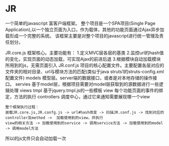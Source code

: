 JR
==

一个简单的javascript 富客户端框架。
整个项目是一个SPA项目(Single Page Application),以一个独立页面为入口，作为载体，其他的功能页面通过Ajax异步加载形成一个完整的系统。
该框架主要是对整个项目的javascript进行统一管理及责任划分。

JR.core.js
    框架核心。主要功能有：
        1.定义MVC层各层的基类
        2.监控url的hash值的变化，实现页面的动态加载，可实现Ajax的前进后退
        3.根据模块自动加载模块所用到的js，无需页面引入
JR.conf.js
    项目的核心配置文件。主要配置各层对应的文件夹的相对目录、url与模块方法的匹配(类似于java  struts1的struts-config.xml配置文件)
models
    模型层。server端的数据接口，或者是对本地存储的操作接口。
servies
    基于model层，根据项目需要对model层获取到的源数据进行一些逻辑处理
views
    tmpl 基于jquery.tmpl.js的一些模板
    view 每个功能页面的事件的绑定，方法的执行
controllers
    调度中心，通过它来通知需要展现哪一个view

    整个框架执行过程：
    装载JR.core.js,JR.confg.js -> url#hash改变 -> 扫描JR.conf.js -> 找到对应的controller及method ->  加载使用到的view，并执行
    view的相关方法 -> 加载使用到的service -> 调用service方法 -> 加载使用到的model -> 调用model方法

   所以的js文件只会自动加载一次